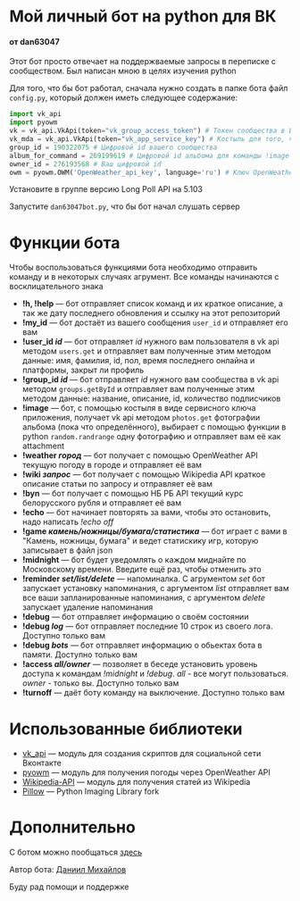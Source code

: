 # Мой личный бот на python для ВК
#### от dan63047

Этот бот просто отвечает на поддержваемые запросы в переписке с сообществом. Был написан мною в целях изучения python
 
Для того, что бы бот работал, сначала нужно создать в папке бота файл `config.py`, который должен иметь следующее содержание:

```python
import vk_api
import pyowm
vk = vk_api.VkApi(token="vk_group_access_token") # Токен сообщества в ВК
vk_mda = vk_api.VkApi(token="vk_app_service_key") # Костыль для того, чтобы работал метод photos.get
group_id = 190322075 # Цифровой id вашего сообщества
album_for_command = 269199619 # Цифровой id альбома для команды !image
owner_id = 276193568 # Ваш цифровой id
owm = pyowm.OWM('OpenWeather_api_key', language='ru') # Ключ OpenWeather API для функции погоды
```

Установите в группе версию Long Poll API на 5.103

Запустите `dan63047bot.py`, что бы бот начал слушать сервер

# Функции бота

Чтобы воспользоваться функциями бота необходимо отправить команду и в некоторых случаях агрумент. Все команды начинаются с восклицательного знака

* **!h, !help** — бот отправляет список команд и их краткое описание, а так же дату последнего обновления и ссылку на этот репозиторий
* **!my_id** — бот достаёт из вашего сообщения `user_id` и отправляет его вам
* **!user_id *id*** — бот отправляет *id* нужного вам пользователя в vk api методом `users.get` и отправляет вам полученные этим методом данные: имя, фамилия, id, пол, время последнего онлайна и платформы, закрыт ли профиль
* **!group_id *id*** — бот отправляет *id* нужного вам сообщества в vk api методом `groups.getById` и отправляет вам полученные этим методом данные: название, описание, id, количество подписчиков
* **!image** — бот, с помощью костыля в виде сервисного ключа приложения, получает vk api методом `photos.get` фотографии альбома (пока что определённого), выбирает с помощью функции в python `random.randrange` одну фотографию и отправляет вам её как attachment
* **!weather *город*** — бот получает с помощью OpenWeather API текущую погоду в городе и отправляет её вам
* **!wiki *запрос*** — бот получает с помощью Wikipedia API краткое описание статьи по запросу и отправляет её вам
* **!byn** — бот получает с помощью НБ РБ API текущий курс белорусского рубля и отправляет её вам
* **!echo** — бот начинает повторять за вами, чтобы это остановить, надо написать *!echo off*
* **!game *камень/ножницы/бумага/статистика*** — бот играет с вами в "Камень, ножницы, бумага" и ведет статискику игр, которую записывает в файл json
* **!midnight** — бот будет уведомлять о каждом миднайте по Московскому времени. Введите ещё раз, чтобы отменить это
* **!reminder *set/list/delete*** — напоминалка. С агрументом *set* бот запускает установку напоминания, с аргументом *list* отправляет вам все ваши запланированные напоминания, с аргументом *delete* запускает удаление напоминания
* **!debug** — бот отправляет информацию о своём состоянии
* **!debug *log*** — бот отправляет последние 10 строк из своего лога. Доступно только вам
* **!debug *bots*** — бот отправляет информацию о обьектах бота в памяти. Доступно только вам
* **!access *all/owner*** — позволяет в беседе установить уровень доступа к командам *!midnight* и *!debug*. *all* - все могут пользоваться. *owner* - только вы. Доступно только вам
* **!turnoff** — даёт боту команду на выключение. Доступно только вам

# Использованные библиотеки

* [vk_api](https://github.com/python273/vk_api) — модуль для создания скриптов для социальной сети Вконтакте
* [pyowm](https://github.com/csparpa/pyowm) — модуль для получения погоды через OpenWeather API
* [Wikipedia-API](https://github.com/martin-majlis/Wikipedia-API) — модуль для получения статей из Wikipedia
* [Pillow](https://github.com/python-pillow/Pillow) — Python Imaging Library fork

# Дополнительно

С ботом можно пообщаться [здесь](https://vk.com/im?sel=-190322075)

Автор бота: [Даниил Михайлов](https://vk.com/dan63047)

Буду рад помощи и поддержке